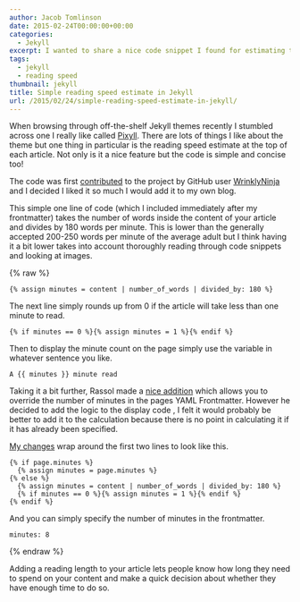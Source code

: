 ```yaml
---
author: Jacob Tomlinson
date: 2015-02-24T00:00:00+00:00
categories:
  - Jekyll
excerpt: I wanted to share a nice code snippet I found for estimating the reading speed of an article in jekyll.
tags:
  - jekyll
  - reading speed
thumbnail: jekyll
title: Simple reading speed estimate in Jekyll
url: /2015/02/24/simple-reading-speed-estimate-in-jekyll/
---
```



When browsing through off-the-shelf Jekyll themes recently I stumbled across
one I really like called [Pixyll][1]. There are lots of things I like
about the theme but one thing in particular is the reading speed estimate
at the top of each article. Not only is it a nice feature but the code is simple and
concise too!

The code was first [contributed][4] to the project by GitHub user [WrinklyNinja][2] and I decided I
liked it so much I would add it to my own blog.

This simple one line of code (which I included immediately after my frontmatter)
takes the number of words inside the content of
your article and divides by 180 words per minute. This is lower than the
generally accepted 200-250 words per minute of the average adult but I think
having it a bit lower takes into account thoroughly reading through code snippets
and looking at images.

{% raw %}
```
{% assign minutes = content | number_of_words | divided_by: 180 %}
```

The next line simply rounds up from 0 if the article will take less than one minute
to read.

```
{% if minutes == 0 %}{% assign minutes = 1 %}{% endif %}
```

Then to display the minute count on the page simply use the variable in whatever
sentence you like.

```
A {{ minutes }} minute read
```

Taking it a bit further, Rassol made a [nice addition][6] which allows you to override the number
of minutes in the pages YAML Frontmatter. However he decided to add the logic
to the display code , I felt it would probably be better to add it to the calculation
because there is no point in calculating it if it has already been specified.

[My changes][5] wrap around the first two lines to look like this.

```
{% if page.minutes %}
  {% assign minutes = page.minutes %}
{% else %}
  {% assign minutes = content | number_of_words | divided_by: 180 %}
  {% if minutes == 0 %}{% assign minutes = 1 %}{% endif %}
{% endif %}
```

And you can simply specify the number of minutes in the frontmatter.

```
minutes: 8
```
{% endraw %}

Adding a reading length to your article lets people know how long
they need to spend on your content and make a quick decision about whether
they have enough time to do so.


[1]: https://github.com/johnotander/pixyll
[2]: https://github.com/WrinklyNinja
[4]: https://github.com/johnotander/pixyll/commit/0979ada039a7a36b3383c0739b1e7d7edb1f34f9
[5]: https://github.com/johnotander/pixyll/commit/0742c98c9e379de607ff840595ceb29583e139a7
[6]: https://github.com/johnotander/pixyll/commit/16fc4ea2c83eadd40781f914f8654567926e6b7e
